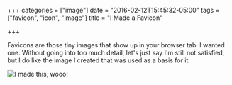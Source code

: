 +++
categories = ["image"]
date = "2016-02-12T15:45:32-05:00"
tags = ["favicon", "icon", "image"]
title = "I Made a Favicon"

+++

Favicons are those tiny images that show up in your browser tab. I wanted one. Without going into too much detail, let's just say I'm still not satisfied<!--more-->, but I do like the image I created that was used as a basis for it:

![I made this, wooo!](/images/refractor-spiral.png)


